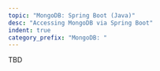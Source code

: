 ```yaml
---
topic: "MongoDB: Spring Boot (Java)"
desc: "Accessing MongoDB via Spring Boot"
indent: true
category_prefix: "MongoDB: "
---
```


TBD
